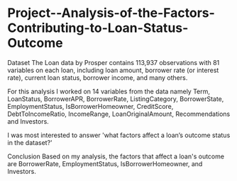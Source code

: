# Project--Analysis-of-the-Factors-Contributing-to-Loan-Status-Outcome

Dataset
The Loan data by Prosper contains 113,937 observations with 81 variables on each loan, including loan amount, borrower rate (or interest rate), current loan status, borrower income, and many others.

For this analysis I worked on 14 variables from the data namely Term, LoanStatus, BorrowerAPR, BorrowerRate, ListingCategory, BorrowerState, EmploymentStatus, IsBorrowerHomeowner, CreditScore, DebtToIncomeRatio, IncomeRange, LoanOriginalAmount, Recommendations and Investors.

I was most interested to answer 'what factors affect a loan’s outcome status in the dataset?'


Conclusion
Based on my analysis, the factors that affect a loan's outcome are BorrowerRate, EmploymentStatus, IsBorrowerHomeowner, and Investors.
